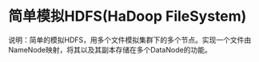# 简单模拟HDFS(HaDoop FileSystem)
说明：简单的模拟HDFS，用多个文件模拟集群下的多个节点。实现一个文件由NameNode映射，将其以及其副本存储在多个DataNode的功能。
